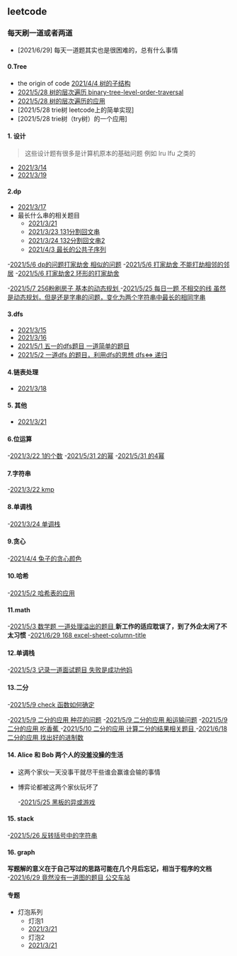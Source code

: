 ## leetcode

### 每天刷一道或者两道
- [2021/6/29] 每天一道题其实也是很困难的，总有什么事情


#### 0.Tree
- the origin of code [2021/4/4 树的子结构](https://leetcode-cn.com/problems/shu-de-zi-jie-gou-lcof/solution/java-zi-shu-pan-duan-by-user5713q-sz3o/)
- [2021/5/28 树的层次遍历 binary-tree-level-order-traversal](./tree/102.md)
- [2021/5/28 树的层次遍历的应用](./tree/993.md)
- [2021/5/28 trie树 leetcode上的简单实现]
- [2021/5/28 trie树（try树）的一个应用]

#### 1. 设计
> 这些设计题有很多是计算机原本的基础问题
例如 lru lfu 之类的

- [2021/3/14](./706设计哈希映射.md)
- [2021/3/19](./car_park.md)

#### 2.dp
- [2021/3/17](./115不同的子序列.md)
- 最长什么串的相关题目
  - [2021/3/21](./5最长回文子串.md)
  - [2021/3/23 131分割回文串](./131分割回文串.md)
  - [2021/3/24 132分割回文串2](./132分割回文串2.md)
  - [2021/4/3 最长的公共子序列](./1143最长公共子序列.md)

-[2021/5/6 dp的问题打家劫舍 相似的问题](./dp/740.md)
-[2021/5/6 打家劫舍 不能打劫相邻的邻居](./dp/198.md)
-[2021/5/6 打家劫舍2 环形的打家劫舍](./dp/213.md)

-[2021/5/7 256粉刷房子 基本的动态规划 ](./dp/256.md)
-[2021/5/25 每日一题 不相交的线 虽然是动态规划，但是还是字串的问题，变化为两个字符串中最长的相同字串](./dp/1035.md)


#### 3.dfs

- [2021/3/15]()
- [2021/3/16](./59螺旋矩阵II.md)
- [2021/5/1 五一的dfs题目 一道简单的题目](./dfs/690.md)
- [2021/5/2 一道dfs 的题目，利用dfs的思想 dfs<=> 递归](./dfs/339.md)

#### 4.链表处理

- [2021/3/18](./reverseList2.md)

#### 5. 其他

- [2021/3/21](./73矩阵置零.md)

#### 6.位运算
 -[2021/3/22 1的个数](./num_of_1.md)
 -[2021/5/31 2的幂](./bit/231.md)
 -[2021/5/31 的4幂](./bit/231.md)




#### 7.字符串
  -[2021/3/22 kmp](./214最短回文串.md)


#### 8.单调栈
  -[2021/3/24 单调栈](./132-pattern.md)

#### 9.贪心
  -[2021/4/4 兔子的贪心颜色](./兔子的数量.md)

#### 10.哈希
  -[2021/5/2 哈希表的应用](./hash/554.md)

#### 11.math
  -[2021/5/3 数学题 一道处理溢出的题目 ](./math/7.md)
  **新工作的适应耽误了，到了外企太闲了不太习惯**
  -[2021/6/29 168 excel-sheet-column-title](./math/168.md)


#### 12.单调栈
  -[2021/5/3 记录一道面试题目 失败是成功他妈](./单调栈/402.md)

#### 13.二分
  -[2021/5/9  check 函数如何确定](./二分/34.md)

  -[2021/5/9 二分的应用 种花的问题](./二分/1482.md)
  -[2021/5/9 二分的应用 船运输问题](./二分/1011.md)
  -[2021/5/9 二分的应用 吃香蕉 ](./二分/875.md)
  -[2021/5/10 二分的应用 计算二分的结果相关题目 ](./二分/774.md)
  -[2021/6/18 二分的应用 找出好的进制数](./二分/483.md)

#### 14. Alice 和 Bob 两个人的没羞没臊的生活
* 这两个家伙一天没事干就尽干些谁会赢谁会输的事情
* 博弈论都被这两个家伙玩坏了

  -[2021/5/25 黑板的异或游戏 ](./games/810.md)


#### 15. stack
  -[2021/5/26 反转括号中的字符串](./stack/1190.md)

#### 16. graph
  **写题解的意义在于自己写过的思路可能在几个月后忘记，相当于程序的文档**
  -[2021/6/29 竟然没有一道图的题目 公交车站]()



#### 专题
- 灯泡系列
  - 灯泡1
  - [2021/3/21](./319灯泡.md)
  - 灯泡2
  - [2021/3/21](./)
